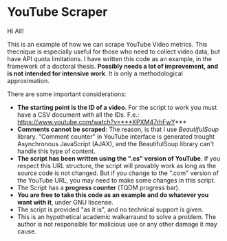 # YouTube Scraper

Hi All! 

This is an example of how we can scrape YouTube Video metrics. This thecnique is especially useful for those who need to collect video data, but have API quota limitations.
I have written this code as an example, in the framework of a doctoral thesis. **Possibly needs a lot of improvement, and is not intended for intensive work**. It is only a methodological approximation.

There are some important considerations:
- **The starting point is the ID of a video**. For the script to work you must have a CSV document with all the IDs. F.e.: https://www.youtube.com/watch?v=***XPXM47rhFwY***
- **Comments cannot be scraped**: The reason, is that I use *BeautifulSoup* library. "Comment counter" in YouTube interface is generated trought Asynchronous JavaScript (AJAX), and the BeautifulSoup library can't handle this type of content.
- **The script has been written using the ".es" version of YouTube**. If you respect this URL structure, the script will provably work as long as the source code is not changed. But if you change to the ".com" version of the YouTube URL, you may need to make some changes in this script.
- The Script has a **progress counter** (TQDM progress bar).
- **You are free to take this code as an example and do whatever you want with it**, under GNU liscense.
- The script is provided "as it is", and no technical support is given.
- This is an hypothetical academic walkarraund to solve a problem. The author is not responsible for malicious use or any other damage it may cause.


